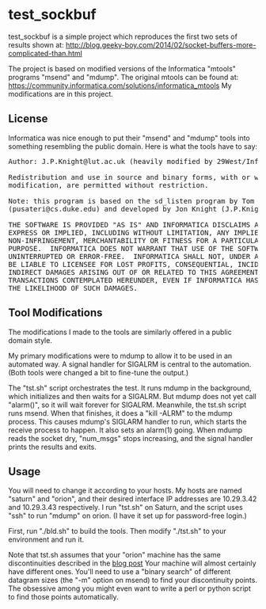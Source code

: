 # test_sockbuf

test_sockbuf is a simple project which reproduces the first two sets of
results shown at:
http://blog.geeky-boy.com/2014/02/socket-buffers-more-complicated-than.html

The project is based on modified versions of the Informatica "mtools" programs
"msend" and "mdump".  The original mtools can be found at:
https://community.informatica.com/solutions/informatica_mtools
My modifications are in this project.

## License

Informatica was nice enough to put their "msend" and "mdump" tools
into something resembling the public domain.  Here is what the tools
have to say:

<pre>
Author: J.P.Knight@lut.ac.uk (heavily modified by 29West/Informatica)

Redistribution and use in source and binary forms, with or without
modification, are permitted without restriction.

Note: this program is based on the sd_listen program by Tom Pusateri
(pusateri@cs.duke.edu) and developed by Jon Knight (J.P.Knight@lut.ac.uk).

THE SOFTWARE IS PROVIDED "AS IS" AND INFORMATICA DISCLAIMS ALL WARRANTIES
EXPRESS OR IMPLIED, INCLUDING WITHOUT LIMITATION, ANY IMPLIED WARRANTIES OF
NON-INFRINGEMENT, MERCHANTABILITY OR FITNESS FOR A PARTICULAR
PURPOSE.  INFORMATICA DOES NOT WARRANT THAT USE OF THE SOFTWARE WILL BE
UNINTERRUPTED OR ERROR-FREE.  INFORMATICA SHALL NOT, UNDER ANY CIRCUMSTANCES,
BE LIABLE TO LICENSEE FOR LOST PROFITS, CONSEQUENTIAL, INCIDENTAL, SPECIAL OR
INDIRECT DAMAGES ARISING OUT OF OR RELATED TO THIS AGREEMENT OR THE
TRANSACTIONS CONTEMPLATED HEREUNDER, EVEN IF INFORMATICA HAS BEEN APPRISED OF
THE LIKELIHOOD OF SUCH DAMAGES.
</pre>

## Tool Modifications

The modifications I made to the tools are similarly offered in a
public domain style.

My primary modifications were to mdump to allow it to be used in an
automated way.  A signal handler for SIGALRM is central to the
automation.  (Both tools were changed a bit to fine-tune the output.)

The "tst.sh" script orchestrates the test.  It runs mdump in the background,
which initializes and then waits for a SIGALRM.  But mdump does not yet
call "alarm()", so it will wait forever for SIGALRM.  Meanwhile, the
tst.sh script runs msend.  When that finishes, it does a "kill -ALRM" to
the mdump process.  This causes mdump's SIGLARM handler to run, which
starts the receive process to happen.  It also sets an alarm(1) going.
When mdump reads the socket dry, "num_msgs" stops increasing, and the
signal handler prints the results and exits.

## Usage

You will need to change it according to your hosts.  My hosts are named
"saturn" and "orion", and their desired interface IP addresses are 10.29.3.42
and 10.29.3.43 respectively.  I run "tst.sh" on Saturn, and the script uses
"ssh" to run "mdump" on orion.  (I have it set up for password-free login.)

First, run "./bld.sh" to build the tools.  Then modify "./tst.sh" to your
environment and run it.

Note that tst.sh assumes that your "orion" machine has the same
discontinuities described in the
[blog post](http://blog.geeky-boy.com/2014/02/socket-buffers-more-complicated-than.html)
Your machine will almost certainly have different ones.  You'll need to
use a "binary search" of different datagram sizes (the "-m" option on msend)
to find your discontinuity points.
The obsessive among you might even want to write a perl or python script to
find those points automatically.
